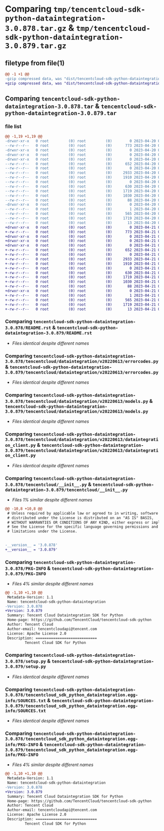 # Comparing `tmp/tencentcloud-sdk-python-dataintegration-3.0.878.tar.gz` & `tmp/tencentcloud-sdk-python-dataintegration-3.0.879.tar.gz`

## filetype from file(1)

```diff
@@ -1 +1 @@
-gzip compressed data, was "dist/tencentcloud-sdk-python-dataintegration-3.0.878.tar", last modified: Thu Apr 20 00:25:48 2023, max compression
+gzip compressed data, was "dist/tencentcloud-sdk-python-dataintegration-3.0.879.tar", last modified: Fri Apr 21 00:42:19 2023, max compression
```

## Comparing `tencentcloud-sdk-python-dataintegration-3.0.878.tar` & `tencentcloud-sdk-python-dataintegration-3.0.879.tar`

### file list

```diff
@@ -1,19 +1,19 @@
-drwxr-xr-x   0 root         (0) root         (0)        0 2023-04-20 00:25:48.000000 tencentcloud-sdk-python-dataintegration-3.0.878/
--rw-r--r--   0 root         (0) root         (0)      773 2023-04-20 00:25:48.000000 tencentcloud-sdk-python-dataintegration-3.0.878/README.rst
-drwxr-xr-x   0 root         (0) root         (0)        0 2023-04-20 00:25:48.000000 tencentcloud-sdk-python-dataintegration-3.0.878/tencentcloud/
-drwxr-xr-x   0 root         (0) root         (0)        0 2023-04-20 00:25:48.000000 tencentcloud-sdk-python-dataintegration-3.0.878/tencentcloud/dataintegration/
-drwxr-xr-x   0 root         (0) root         (0)        0 2023-04-20 00:25:48.000000 tencentcloud-sdk-python-dataintegration-3.0.878/tencentcloud/dataintegration/v20220613/
--rw-r--r--   0 root         (0) root         (0)      652 2023-04-20 00:25:48.000000 tencentcloud-sdk-python-dataintegration-3.0.878/tencentcloud/dataintegration/v20220613/errorcodes.py
--rw-r--r--   0 root         (0) root         (0)        0 2023-04-20 00:25:48.000000 tencentcloud-sdk-python-dataintegration-3.0.878/tencentcloud/dataintegration/v20220613/__init__.py
--rw-r--r--   0 root         (0) root         (0)     2933 2023-04-20 00:25:48.000000 tencentcloud-sdk-python-dataintegration-3.0.878/tencentcloud/dataintegration/v20220613/models.py
--rw-r--r--   0 root         (0) root         (0)     1910 2023-04-20 00:25:48.000000 tencentcloud-sdk-python-dataintegration-3.0.878/tencentcloud/dataintegration/v20220613/dataintegration_client.py
--rw-r--r--   0 root         (0) root         (0)        0 2023-04-20 00:25:48.000000 tencentcloud-sdk-python-dataintegration-3.0.878/tencentcloud/dataintegration/__init__.py
--rw-r--r--   0 root         (0) root         (0)      630 2023-04-20 00:25:48.000000 tencentcloud-sdk-python-dataintegration-3.0.878/tencentcloud/__init__.py
--rw-r--r--   0 root         (0) root         (0)     1719 2023-04-20 00:25:48.000000 tencentcloud-sdk-python-dataintegration-3.0.878/PKG-INFO
--rw-r--r--   0 root         (0) root         (0)     1030 2023-04-20 00:25:48.000000 tencentcloud-sdk-python-dataintegration-3.0.878/setup.py
--rw-r--r--   0 root         (0) root         (0)       88 2023-04-20 00:25:48.000000 tencentcloud-sdk-python-dataintegration-3.0.878/setup.cfg
-drwxr-xr-x   0 root         (0) root         (0)        0 2023-04-20 00:25:48.000000 tencentcloud-sdk-python-dataintegration-3.0.878/tencentcloud_sdk_python_dataintegration.egg-info/
--rw-r--r--   0 root         (0) root         (0)        1 2023-04-20 00:25:48.000000 tencentcloud-sdk-python-dataintegration-3.0.878/tencentcloud_sdk_python_dataintegration.egg-info/dependency_links.txt
--rw-r--r--   0 root         (0) root         (0)      565 2023-04-20 00:25:48.000000 tencentcloud-sdk-python-dataintegration-3.0.878/tencentcloud_sdk_python_dataintegration.egg-info/SOURCES.txt
--rw-r--r--   0 root         (0) root         (0)     1719 2023-04-20 00:25:48.000000 tencentcloud-sdk-python-dataintegration-3.0.878/tencentcloud_sdk_python_dataintegration.egg-info/PKG-INFO
--rw-r--r--   0 root         (0) root         (0)       13 2023-04-20 00:25:48.000000 tencentcloud-sdk-python-dataintegration-3.0.878/tencentcloud_sdk_python_dataintegration.egg-info/top_level.txt
+drwxr-xr-x   0 root         (0) root         (0)        0 2023-04-21 00:42:19.000000 tencentcloud-sdk-python-dataintegration-3.0.879/
+-rw-r--r--   0 root         (0) root         (0)      773 2023-04-21 00:42:19.000000 tencentcloud-sdk-python-dataintegration-3.0.879/README.rst
+drwxr-xr-x   0 root         (0) root         (0)        0 2023-04-21 00:42:19.000000 tencentcloud-sdk-python-dataintegration-3.0.879/tencentcloud/
+drwxr-xr-x   0 root         (0) root         (0)        0 2023-04-21 00:42:19.000000 tencentcloud-sdk-python-dataintegration-3.0.879/tencentcloud/dataintegration/
+drwxr-xr-x   0 root         (0) root         (0)        0 2023-04-21 00:42:19.000000 tencentcloud-sdk-python-dataintegration-3.0.879/tencentcloud/dataintegration/v20220613/
+-rw-r--r--   0 root         (0) root         (0)      652 2023-04-21 00:42:19.000000 tencentcloud-sdk-python-dataintegration-3.0.879/tencentcloud/dataintegration/v20220613/errorcodes.py
+-rw-r--r--   0 root         (0) root         (0)        0 2023-04-21 00:42:19.000000 tencentcloud-sdk-python-dataintegration-3.0.879/tencentcloud/dataintegration/v20220613/__init__.py
+-rw-r--r--   0 root         (0) root         (0)     2933 2023-04-21 00:42:19.000000 tencentcloud-sdk-python-dataintegration-3.0.879/tencentcloud/dataintegration/v20220613/models.py
+-rw-r--r--   0 root         (0) root         (0)     1910 2023-04-21 00:42:19.000000 tencentcloud-sdk-python-dataintegration-3.0.879/tencentcloud/dataintegration/v20220613/dataintegration_client.py
+-rw-r--r--   0 root         (0) root         (0)        0 2023-04-21 00:42:19.000000 tencentcloud-sdk-python-dataintegration-3.0.879/tencentcloud/dataintegration/__init__.py
+-rw-r--r--   0 root         (0) root         (0)      630 2023-04-21 00:42:19.000000 tencentcloud-sdk-python-dataintegration-3.0.879/tencentcloud/__init__.py
+-rw-r--r--   0 root         (0) root         (0)     1719 2023-04-21 00:42:19.000000 tencentcloud-sdk-python-dataintegration-3.0.879/PKG-INFO
+-rw-r--r--   0 root         (0) root         (0)     1030 2023-04-21 00:42:19.000000 tencentcloud-sdk-python-dataintegration-3.0.879/setup.py
+-rw-r--r--   0 root         (0) root         (0)       88 2023-04-21 00:42:19.000000 tencentcloud-sdk-python-dataintegration-3.0.879/setup.cfg
+drwxr-xr-x   0 root         (0) root         (0)        0 2023-04-21 00:42:19.000000 tencentcloud-sdk-python-dataintegration-3.0.879/tencentcloud_sdk_python_dataintegration.egg-info/
+-rw-r--r--   0 root         (0) root         (0)        1 2023-04-21 00:42:19.000000 tencentcloud-sdk-python-dataintegration-3.0.879/tencentcloud_sdk_python_dataintegration.egg-info/dependency_links.txt
+-rw-r--r--   0 root         (0) root         (0)      565 2023-04-21 00:42:19.000000 tencentcloud-sdk-python-dataintegration-3.0.879/tencentcloud_sdk_python_dataintegration.egg-info/SOURCES.txt
+-rw-r--r--   0 root         (0) root         (0)     1719 2023-04-21 00:42:19.000000 tencentcloud-sdk-python-dataintegration-3.0.879/tencentcloud_sdk_python_dataintegration.egg-info/PKG-INFO
+-rw-r--r--   0 root         (0) root         (0)       13 2023-04-21 00:42:19.000000 tencentcloud-sdk-python-dataintegration-3.0.879/tencentcloud_sdk_python_dataintegration.egg-info/top_level.txt
```

### Comparing `tencentcloud-sdk-python-dataintegration-3.0.878/README.rst` & `tencentcloud-sdk-python-dataintegration-3.0.879/README.rst`

 * *Files identical despite different names*

### Comparing `tencentcloud-sdk-python-dataintegration-3.0.878/tencentcloud/dataintegration/v20220613/errorcodes.py` & `tencentcloud-sdk-python-dataintegration-3.0.879/tencentcloud/dataintegration/v20220613/errorcodes.py`

 * *Files identical despite different names*

### Comparing `tencentcloud-sdk-python-dataintegration-3.0.878/tencentcloud/dataintegration/v20220613/models.py` & `tencentcloud-sdk-python-dataintegration-3.0.879/tencentcloud/dataintegration/v20220613/models.py`

 * *Files identical despite different names*

### Comparing `tencentcloud-sdk-python-dataintegration-3.0.878/tencentcloud/dataintegration/v20220613/dataintegration_client.py` & `tencentcloud-sdk-python-dataintegration-3.0.879/tencentcloud/dataintegration/v20220613/dataintegration_client.py`

 * *Files identical despite different names*

### Comparing `tencentcloud-sdk-python-dataintegration-3.0.878/tencentcloud/__init__.py` & `tencentcloud-sdk-python-dataintegration-3.0.879/tencentcloud/__init__.py`

 * *Files 1% similar despite different names*

```diff
@@ -10,8 +10,8 @@
 # Unless required by applicable law or agreed to in writing, software
 # distributed under the License is distributed on an "AS IS" BASIS,
 # WITHOUT WARRANTIES OR CONDITIONS OF ANY KIND, either express or implied.
 # See the License for the specific language governing permissions and
 # limitations under the License.
 
 
-__version__ = '3.0.878'
+__version__ = '3.0.879'
```

### Comparing `tencentcloud-sdk-python-dataintegration-3.0.878/PKG-INFO` & `tencentcloud-sdk-python-dataintegration-3.0.879/PKG-INFO`

 * *Files 4% similar despite different names*

```diff
@@ -1,10 +1,10 @@
 Metadata-Version: 1.1
 Name: tencentcloud-sdk-python-dataintegration
-Version: 3.0.878
+Version: 3.0.879
 Summary: Tencent Cloud Dataintegration SDK for Python
 Home-page: https://github.com/TencentCloud/tencentcloud-sdk-python
 Author: Tencent Cloud
 Author-email: tencentcloudapi@tencent.com
 License: Apache License 2.0
 Description: ============================
         Tencent Cloud SDK for Python
```

### Comparing `tencentcloud-sdk-python-dataintegration-3.0.878/setup.py` & `tencentcloud-sdk-python-dataintegration-3.0.879/setup.py`

 * *Files identical despite different names*

### Comparing `tencentcloud-sdk-python-dataintegration-3.0.878/tencentcloud_sdk_python_dataintegration.egg-info/SOURCES.txt` & `tencentcloud-sdk-python-dataintegration-3.0.879/tencentcloud_sdk_python_dataintegration.egg-info/SOURCES.txt`

 * *Files identical despite different names*

### Comparing `tencentcloud-sdk-python-dataintegration-3.0.878/tencentcloud_sdk_python_dataintegration.egg-info/PKG-INFO` & `tencentcloud-sdk-python-dataintegration-3.0.879/tencentcloud_sdk_python_dataintegration.egg-info/PKG-INFO`

 * *Files 4% similar despite different names*

```diff
@@ -1,10 +1,10 @@
 Metadata-Version: 1.1
 Name: tencentcloud-sdk-python-dataintegration
-Version: 3.0.878
+Version: 3.0.879
 Summary: Tencent Cloud Dataintegration SDK for Python
 Home-page: https://github.com/TencentCloud/tencentcloud-sdk-python
 Author: Tencent Cloud
 Author-email: tencentcloudapi@tencent.com
 License: Apache License 2.0
 Description: ============================
         Tencent Cloud SDK for Python
```

